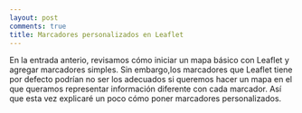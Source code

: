 ```yaml
---
layout: post
comments: true
title: Marcadores personalizados en Leaflet
---
```


En la entrada anterio, revisamos cómo iniciar un mapa básico con Leaflet y agregar marcadores simples. Sin embargo,los marcadores que Leaflet tiene por defecto podrían no ser los adecuados si queremos hacer un mapa en el que queramos representar información diferente con cada marcador. Así que esta vez explicaré un poco cómo poner marcadores personalizados.
